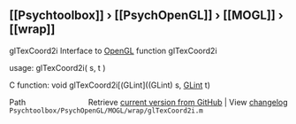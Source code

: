 ## [[Psychtoolbox]] &#8250; [[PsychOpenGL]] &#8250; [[MOGL]] &#8250; [[wrap]]

glTexCoord2i  Interface to [OpenGL](OpenGL) function glTexCoord2i  
  
usage:  glTexCoord2i( s, t )  
  
C function:  void glTexCoord2i[(GLint]((GLint) s, [GLint](GLint) t)  




<div class="code_header" style="text-align:right;">
  <span style="float:left;">Path&nbsp;&nbsp;</span> <span class="counter">Retrieve <a href=
  "https://raw.github.com/Psychtoolbox-3/Psychtoolbox-3/beta/Psychtoolbox/PsychOpenGL/MOGL/wrap/glTexCoord2i.m">current version from GitHub</a> | View <a href=
  "https://github.com/Psychtoolbox-3/Psychtoolbox-3/commits/beta/Psychtoolbox/PsychOpenGL/MOGL/wrap/glTexCoord2i.m">changelog</a></span>
</div>
<div class="code">
  <code>Psychtoolbox/PsychOpenGL/MOGL/wrap/glTexCoord2i.m</code>
</div>

